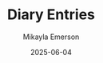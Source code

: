 ---
title: Diary Entries
author: Mikayla Emerson
date: 2025-06-04
tags: essays
category: eyes
altimg: drink
order: 7
layout: essay.njk
---